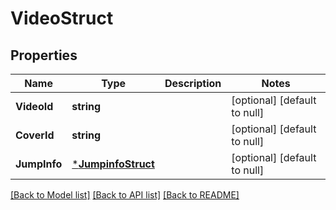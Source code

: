 # VideoStruct

## Properties
Name | Type | Description | Notes
------------ | ------------- | ------------- | -------------
**VideoId** | **string** |  | [optional] [default to null]
**CoverId** | **string** |  | [optional] [default to null]
**JumpInfo** | [***JumpinfoStruct**](jumpinfo_struct.md) |  | [optional] [default to null]

[[Back to Model list]](../README.md#documentation-for-models) [[Back to API list]](../README.md#documentation-for-api-endpoints) [[Back to README]](../README.md)


